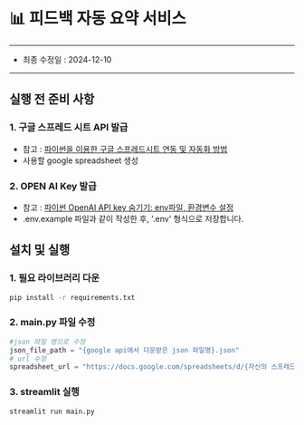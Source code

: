 # 📊 피드백 자동 요약 서비스
---

- 최종 수정일 : 2024-12-10

---

## 실행 전 준비 사항
### 1. 구글 스프레드 시트 API 발급
- 참고 : [파이썬을 이용한 구글 스프레드시트 연동 및 자동화 방법](https://develop-davi-kr.tistory.com/entry/%ED%8C%8C%EC%9D%B4%EC%8D%AC%EC%9D%84-%EC%9D%B4%EC%9A%A9%ED%95%9C-%EA%B5%AC%EA%B8%80-%EC%8A%A4%ED%94%84%EB%A0%88%EB%93%9C%EC%8B%9C%ED%8A%B8-%EC%97%B0%EB%8F%99-%EB%B0%8F-%EC%9E%90%EB%8F%99%ED%99%94-%EB%B0%A9%EB%B2%95)
- 사용할 google spreadsheet 생성

### 2. OPEN AI Key 발급
- 참고 : [파이썬 OpenAI API key 숨기기: env파일, 환경변수 설정](https://simpleuse.tistory.com/entry/howtousekey)
- .env.example 파일과 같이 작성한 후, '.env' 형식으로 저장합니다.


## 설치 및 실행

### 1. 필요 라이브러리 다운

```bash
pip install -r requirements.txt
```

### 2. main.py 파일 수정

```python
#json 파일 명으로 수정
json_file_path = "{google api에서 다운받은 json 파일명}.json"
# url 수정
spreadsheet_url = "https://docs.google.com/spreadsheets/d/{자신의 스프레드 시트 url로 수정}"
```

### 3. streamlit 실행

```bash
streamlit run main.py
```
